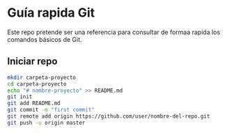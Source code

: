 # Guía rapida Git

Este repo pretende ser una referencia para consultar de formaa rapida los comandos básicos de Git.



## Iniciar repo

``` bash
mkdir carpeta-proyecto
cd carpeta-proyecto
echo "# nombre-proyecto" >> README.md
git init
git add README.md
git commit -m "first commit"
git remote add origin https://github.com/user/nombre-del-repo.git
git push -u origin master
```

